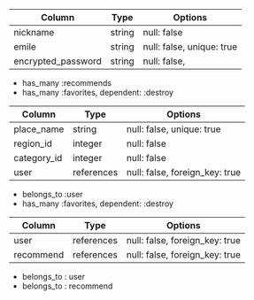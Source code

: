 <!-- テーブル設計 -->

<!-- users テーブル -->

| Column             | Type   | Options                   |
| ------------------ | ------ | ------------------------- |
| nickname           | string | null: false               |
| emile              | string | null: false, unique: true |
| encrypted_password | string | null: false,              |

<!-- Association -->

- has_many :recommends
- has_many :favorites, dependent: :destroy

<!-- recommends テーブル -->

| Column      | Type       | Options                        |
| ----------- | ---------- | ------------------------------ |
| place_name  | string     | null: false, unique: true      |
| region_id   | integer    | null: false                    |
| category_id | integer    | null: false                    |
| user        | references | null: false, foreign_key: true |

<!-- Association -->

- belongs_to :user
- has_many :favorites, dependent: :destroy

<!-- favorites テーブル -->

| Column    | Type       | Options                        |
| --------- | ---------- | ------------------------------ |
| user      | references | null: false, foreign_key: true |
| recommend | references | null: false, foreign_key: true |

<!-- Association -->

- belongs_to : user
- belongs_to : recommend